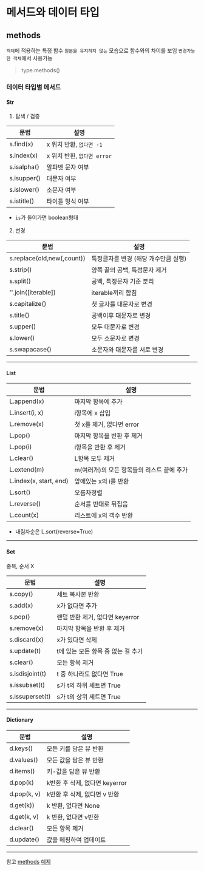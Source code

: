 # 메서드와 데이터 타입
## methods
`객체`에 적용하는 특정 함수
`원본을 유지하지 않는` 모습으로 함수와의 차이를 보임
`변경가능한 객체`에서 사용가능
> type.methods()
### 데이터 타입별 메서드

#### Str
1. 탐색 / 검증

|문법|설명|
|-|-|
|s.find(x)|x 위치 반환, `없다면 -1`|
|s.index(x)|x 위치 반환, `없다면 error`|
|s.isalpha()|알파벳 문자 여부|
|s.isupper()|대문자 여부|
|s.islower()|소문자 여부|
|s.istitle()|타이틀 형식 여부|
* `is`가 들어가면 boolean형태


2. 변경

|문법|설명|
|-|-|
|s.replace(old,new(,count))|특정글자를 변경 (해당 개수만큼 실행)|
|s.strip()|양쪽 끝의 공백, 특정문자 제거|
|s.split()|공백, 특정문자 기준 분리|
|''.join([iterable])|iterable끼리 합침|
|s.capitalize()|첫 글자를 대문자로 변경|
|s.title()|공백이후 대문자로 변경|
|s.upper()|모두 대문자로 변경|
|s.lower()|모두 소문자로 변경|
|s.swapacase()|소문자와 대문자를 서로 변경|

---

#### List

|문법|설명|
|-|-|
|L.append(x)|마지막 항목에 추가|
|L.insert(i, x)|i항목에 x 삽입|
|L.remove(x)|첫 x를 제거, 없다면 error|
|L.pop()|마지막 항목을 반환 후 제거|
|L.pop(i)|i항목을 반환 후 제거|
|L.clear()|L항목 모두 제거|
|L.extend(m)|m(여러개)의 모든 항목들의 리스트 끝에 추가|
|L.index(x, start, end)|앞에있는 x의 i를 반환|
|L.sort()|오름차정렬|
|L.reverse()|순서를 반대로 뒤집음|
|L.count(x)|리스트에 x의 객수 반환|

* 내림차순은 L.sort(reverse=True)

---

#### Set
중복, 순서 X

|문법|설명|
|-|-|
|s.copy()|세트 복사본 반환|
|s.add(x)|x가 없다면 추가|
|s.pop()|랜덤 반환 제거, 없다면 keyerror|
|s.remove(x)|마지막 항목을 반환 후 제거|
|s.discard(x)|x가 있다면 삭제|
|s.update(t)|t에 있는 모든 항목 중 없는 걸 추가|
|s.clear()|모든 항목 제거|
|s.isdisjoint(t)|t 중 하나라도 없다면 True|
|s.issubset(t)|s가 t의 하위 세트면 True|
|s.issuperset(t)|s가 t의 상위 세트면 True|

---

#### Dictionary

|문법|설명|
|-|-|
|d.keys()|모든 키를 담은 뷰 반환|
|d.values()|모든 값을 담은 뷰 반환|
|d.items()|키-값을 담은 뷰 반환|
|d.pop(k)|k반환 후 삭제, 없다면 keyerror|
|d.pop(k, v)|k반환 후 삭제, 없다면 v 반환|
|d.get(k))|k 반환, 없다면 None|
|d.get(k, v)|k 반환, 없다면 v반환|
|d.clear()|모든 항목 제거|
|d.update()|값을 메핑하여 업데이트|


---
참고
[methods](실습/1.methods_P.py)
[예제](실습/%EC%97%B0%EC%8A%B5.py)

